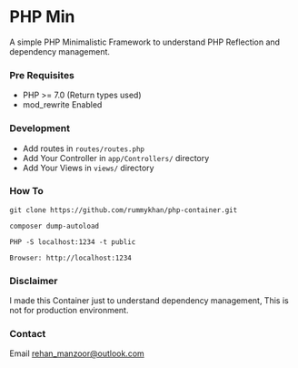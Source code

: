 # PHP Min

A simple PHP Minimalistic Framework to understand PHP Reflection and dependency management.


### Pre Requisites
 - PHP >= 7.0 (Return types used)
 - mod_rewrite Enabled
 
### Development
 - Add routes in `routes/routes.php`
 - Add Your Controller in `app/Controllers/` directory
 - Add Your Views in `views/` directory 

### How To
`git clone https://github.com/rummykhan/php-container.git`

`composer dump-autoload`

`PHP -S localhost:1234 -t public`

`Browser: http://localhost:1234`

### Disclaimer
I made this Container just to understand dependency management, This is not for production environment.

### Contact
Email <a href="mailto:rehan_manzoor@outlook.com">rehan_manzoor@outlook.com</a>